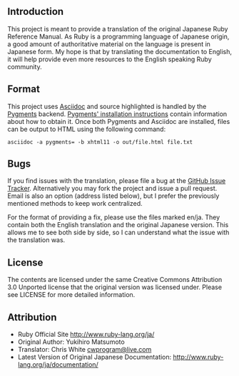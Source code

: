 Introduction
------------
This project is meant to provide a translation of the original Japanese Ruby Reference Manual. As Ruby is a programming language of Japanese origin, a good amount of authoritative material on the language is present in Japanese form. My hope is that by translating the documentation to English, it will help provide even more resources to the English speaking Ruby community.

Format
------

This project uses [Asciidoc](http://www.methods.co.nz/asciidoc/) and source highlighted is handled by the [Pygments](http://pygments.org/) backend. [Pygments' installation instructions](http://pygments.org/download/) contain information about how to obtain it. Once both Pygments and Asciidoc are installed, files can be output to HTML using the following command:

``asciidoc -a pygments= -b xhtml11 -o out/file.html file.txt``

Bugs
----

If you find issues with the translation, please file a bug at the [GitHub Issue Tracker](https://github.com/cwgem/RubyJaReferenceManualTranslation/issues  "GitHub Issue Tracker"). Alternatively you may fork the project and issue a pull request. Email is also an option (address listed below), but I prefer the previously mentioned methods to keep work centralized.

For the format of providing a fix, please use the files marked en/ja. They contain both the English translation and the original Japanese version. This allows me to see both side by side, so I can understand what the issue with the translation was.

License
--------

The contents are licensed under the same Creative Commons Attribution 3.0 Unported license that the original version was licensed under. Please see LICENSE for more detailed information.

Attribution
-----------

* Ruby Official Site http://www.ruby-lang.org/ja/
* Original Author: Yukihiro Matsumoto
* Translator: Chris White <cwprogram@live.com>
* Latest Version of Original Japanese Documentation: http://www.ruby-lang.org/ja/documentation/
